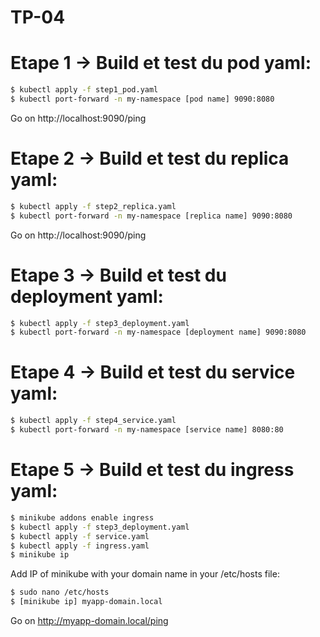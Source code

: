 # TP-04

# Etape 1 -> Build et test du pod yaml:

```bash
$ kubectl apply -f step1_pod.yaml
$ kubectl port-forward -n my-namespace [pod name] 9090:8080
```

Go on http://localhost:9090/ping

# Etape 2 -> Build et test du replica yaml:

```bash
$ kubectl apply -f step2_replica.yaml
$ kubectl port-forward -n my-namespace [replica name] 9090:8080
```

Go on http://localhost:9090/ping

# Etape 3 -> Build et test du deployment yaml:

```bash
$ kubectl apply -f step3_deployment.yaml
$ kubectl port-forward -n my-namespace [deployment name] 9090:8080
```

# Etape 4 -> Build et test du service yaml:

```bash
$ kubectl apply -f step4_service.yaml
$ kubectl port-forward -n my-namespace [service name] 8080:80
```

# Etape 5 -> Build et test du ingress yaml:

```bash
$ minikube addons enable ingress
$ kubectl apply -f step3_deployment.yaml
$ kubectl apply -f service.yaml
$ kubectl apply -f ingress.yaml
$ minikube ip
```

Add IP of minikube with your domain name in your /etc/hosts file:

```bash
$ sudo nano /etc/hosts
$ [minikube ip] myapp-domain.local
```

Go on http://myapp-domain.local/ping
